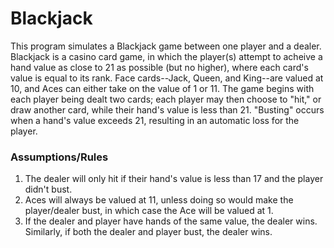 # Blackjack

This program simulates a Blackjack game between one player and a dealer. Blackjack is a casino card game, in which the player(s) attempt to acheive a hand value as close to 21 as possible (but no higher), where each card's value is equal to its rank. Face cards--Jack, Queen, and King--are valued at 10, and Aces can either take on the value of 1 or 11. The game begins with each player being dealt two cards; each player may then choose to "hit," or draw another card, while their hand's value is less than 21. "Busting" occurs when a hand's value exceeds 21, resulting in an automatic loss for the player.

### Assumptions/Rules
1) The dealer will only hit if their hand's value is less than 17 and the player didn't bust.
2) Aces will always be valued at 11, unless doing so would make the player/dealer bust, in which case the Ace will be valued at 1.
3) If the dealer and player have hands of the same value, the dealer wins. Similarly, if both the dealer and player bust, the dealer wins.
